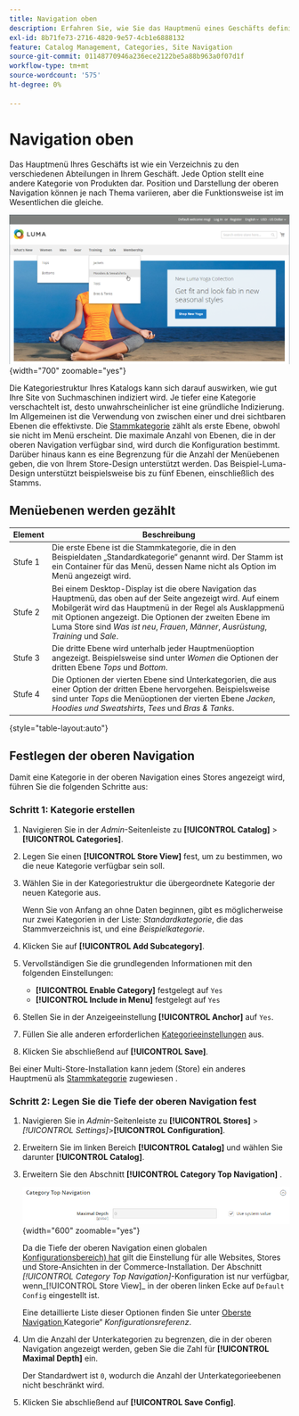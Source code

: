 ```yaml
---
title: Navigation oben
description: Erfahren Sie, wie Sie das Hauptmenü eines Geschäfts definieren, das für die verschiedenen Abteilungen wie ein Verzeichnis funktioniert.
exl-id: 8b71fe73-2716-4820-9e57-4cb1e6888132
feature: Catalog Management, Categories, Site Navigation
source-git-commit: 01148770946a236ece2122be5a88b963a0f07d1f
workflow-type: tm+mt
source-wordcount: '575'
ht-degree: 0%

---
```


# Navigation oben

Das Hauptmenü Ihres Geschäfts ist wie ein Verzeichnis zu den verschiedenen Abteilungen in Ihrem Geschäft. Jede Option stellt eine andere Kategorie von Produkten dar. Position und Darstellung der oberen Navigation können je nach Thema variieren, aber die Funktionsweise ist im Wesentlichen die gleiche.

![Navigation oben](./assets/storefront-top-navigation.png){width="700" zoomable="yes"}

Die Kategoriestruktur Ihres Katalogs kann sich darauf auswirken, wie gut Ihre Site von Suchmaschinen indiziert wird. Je tiefer eine Kategorie verschachtelt ist, desto unwahrscheinlicher ist eine gründliche Indizierung. Im Allgemeinen ist die Verwendung von zwischen einer und drei sichtbaren Ebenen die effektivste. Die [Stammkategorie](category-root.md) zählt als erste Ebene, obwohl sie nicht im Menü erscheint. Die maximale Anzahl von Ebenen, die in der oberen Navigation verfügbar sind, wird durch die Konfiguration bestimmt. Darüber hinaus kann es eine Begrenzung für die Anzahl der Menüebenen geben, die von Ihrem Store-Design unterstützt werden. Das Beispiel-Luma-Design unterstützt beispielsweise bis zu fünf Ebenen, einschließlich des Stamms.

## Menüebenen werden gezählt

| Element | Beschreibung |
|--- |--- |
| Stufe 1 | Die erste Ebene ist die Stammkategorie, die in den Beispieldaten „Standardkategorie“ genannt wird. Der Stamm ist ein Container für das Menü, dessen Name nicht als Option im Menü angezeigt wird. |
| Stufe 2 | Bei einem Desktop-Display ist die obere Navigation das Hauptmenü, das oben auf der Seite angezeigt wird. Auf einem Mobilgerät wird das Hauptmenü in der Regel als Ausklappmenü mit Optionen angezeigt. Die Optionen der zweiten Ebene im Luma Store sind _Was ist neu_, _Frauen_, _Männer_, _Ausrüstung_, _Training_ und _Sale_. |
| Stufe 3 | Die dritte Ebene wird unterhalb jeder Hauptmenüoption angezeigt. Beispielsweise sind unter _Women_ die Optionen der dritten Ebene _Tops_ und _Bottom_. |
| Stufe 4 | Die Optionen der vierten Ebene sind Unterkategorien, die aus einer Option der dritten Ebene hervorgehen. Beispielsweise sind unter _Tops_ die Menüoptionen der vierten Ebene _Jacken_, _Hoodies und Sweatshirts_, _Tees_ und _Bras &amp; Tanks_. |

{style="table-layout:auto"}

## Festlegen der oberen Navigation

Damit eine Kategorie in der oberen Navigation eines Stores angezeigt wird, führen Sie die folgenden Schritte aus:

### Schritt 1: Kategorie erstellen

1. Navigieren Sie in der _Admin_-Seitenleiste zu **[!UICONTROL Catalog]** > **[!UICONTROL Categories]**.

1. Legen Sie einen **[!UICONTROL Store View]** fest, um zu bestimmen, wo die neue Kategorie verfügbar sein soll.

1. Wählen Sie in der Kategoriestruktur die übergeordnete Kategorie der neuen Kategorie aus.

   Wenn Sie von Anfang an ohne Daten beginnen, gibt es möglicherweise nur zwei Kategorien in der Liste: _Standardkategorie_, die das Stammverzeichnis ist, und eine _Beispielkategorie_.

1. Klicken Sie auf **[!UICONTROL Add Subcategory]**.

1. Vervollständigen Sie die grundlegenden Informationen mit den folgenden Einstellungen:

   - **[!UICONTROL Enable Category]** festgelegt auf `Yes`
   - **[!UICONTROL Include in Menu]** festgelegt auf `Yes`

1. Stellen Sie in der Anzeigeeinstellung **[!UICONTROL Anchor]** auf `Yes`.

1. Füllen Sie alle anderen erforderlichen [Kategorieeinstellungen](category-create.md) aus.

1. Klicken Sie abschließend auf **[!UICONTROL Save]**.

Bei einer Multi-Store-Installation kann jedem (Store) ein anderes Hauptmenü als [Stammkategorie](category-root.md) zugewiesen [](../stores-purchase/stores.md#add-stores).

### Schritt 2: Legen Sie die Tiefe der oberen Navigation fest

1. Navigieren Sie in _Admin_-Seitenleiste zu **[!UICONTROL Stores]** > _[!UICONTROL Settings]_>**[!UICONTROL Configuration]**.

1. Erweitern Sie im linken Bereich **[!UICONTROL Catalog]** und wählen Sie darunter **[!UICONTROL Catalog]**.

1. Erweitern Sie den Abschnitt **[!UICONTROL Category Top Navigation]** .

   ![Oberste Navigation der Kategorie](../configuration-reference/catalog/assets/catalog-category-top-navigation.png){width="600" zoomable="yes"}

   Da die Tiefe der oberen Navigation einen globalen [Konfigurationsbereich) hat](../getting-started/websites-stores-views.md#scope-settings) gilt die Einstellung für alle Websites, Stores und Store-Ansichten in der Commerce-Installation. Der Abschnitt _[!UICONTROL Category Top Navigation]_-Konfiguration ist nur verfügbar, wenn_[!UICONTROL Store View]_ in der oberen linken Ecke auf `Default Config` eingestellt ist.

   Eine detaillierte Liste dieser Optionen finden Sie unter [Oberste Navigation ](../configuration-reference/catalog/catalog.md#layered-navigation) Kategorie“ _Konfigurationsreferenz_.

1. Um die Anzahl der Unterkategorien zu begrenzen, die in der oberen Navigation angezeigt werden, geben Sie die Zahl für **[!UICONTROL Maximal Depth]** ein.

   Der Standardwert ist `0`, wodurch die Anzahl der Unterkategorieebenen nicht beschränkt wird.

1. Klicken Sie abschließend auf **[!UICONTROL Save Config]**.
